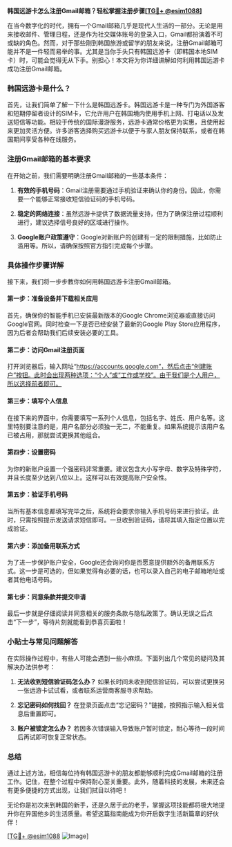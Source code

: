 **韩国远游卡怎么注册Gmail邮箱？轻松掌握注册步骤[[TG💪+ @esim1088](https://t.me/s/esim1088)]**

在当今数字化的时代，拥有一个Gmail邮箱几乎是现代人生活的一部分。无论是用来接收邮件、管理日程，还是作为社交媒体账号的登录入口，Gmail都扮演着不可或缺的角色。然而，对于那些刚到韩国旅游或留学的朋友来说，注册Gmail邮箱可能并不是一件轻而易举的事。尤其是当你手头只有韩国远游卡（即韩国本地SIM卡）时，可能会觉得无从下手。别担心！本文将为你详细讲解如何利用韩国远游卡成功注册Gmail邮箱。

### 韩国远游卡是什么？

首先，让我们简单了解一下什么是韩国远游卡。韩国远游卡是一种专门为外国游客和短期停留者设计的SIM卡，它允许用户在韩国境内使用手机上网、打电话以及发送短信等功能。相较于传统的国际漫游服务，远游卡通常价格更为实惠，且使用起来更加灵活方便。许多游客选择购买远游卡以便于与家人朋友保持联系，或者在韩国期间享受各种在线服务。

### 注册Gmail邮箱的基本要求

在开始之前，我们需要明确注册Gmail邮箱的一些基本条件：

1. **有效的手机号码**：Gmail注册需要通过手机验证来确认你的身份。因此，你需要一个能够正常接收短信验证码的手机号码。
   
2. **稳定的网络连接**：虽然远游卡提供了数据流量支持，但为了确保注册过程顺利进行，建议选择信号良好的区域进行操作。

3. **Google账户政策遵守**：Google对新账户的创建有一定的限制措施，比如防止滥用等。所以，请确保按照官方指引完成每个步骤。

### 具体操作步骤详解

接下来，我们将一步步教你如何用韩国远游卡注册Gmail邮箱。

#### 第一步：准备设备并下载相关应用

首先，确保你的智能手机已安装最新版本的Google Chrome浏览器或直接访问Google官网。同时检查一下是否已经安装了最新的Google Play Store应用程序，因为后者会帮助我们后续安装必要的工具。

#### 第二步：访问Gmail注册页面

打开浏览器后，输入网址“https://accounts.google.com”，然后点击“创建账户”按钮。此时会出现两种选项：“个人”或“工作或学校”。由于我们是个人用户，所以选择前者即可。

#### 第三步：填写个人信息

在接下来的界面中，你需要填写一系列个人信息，包括名字、姓氏、用户名等。这里特别要注意的是，用户名部分必须独一无二，不能重复。如果系统提示该用户名已被占用，那就尝试更换其他组合。

#### 第四步：设置密码

为你的新账户设置一个强密码非常重要。建议包含大小写字母、数字及特殊字符，并且长度至少达到八位以上。这样可以有效提高账户安全性。

#### 第五步：验证手机号码

当所有基本信息都填写完毕之后，系统将会要求你输入手机号码来进行验证。此时，只需按照提示发送请求短信即可。一旦收到验证码，请将其填入指定位置以完成验证。

#### 第六步：添加备用联系方式

为了进一步保护账户安全，Google还会询问你是否愿意提供额外的备用联系方式。这一步是可选的，但如果觉得有必要的话，也可以录入自己的电子邮箱地址或者其他电话号码。

#### 第七步：同意条款并提交申请

最后一步就是仔细阅读并同意相关的服务条款与隐私政策了。确认无误之后点击“下一步”，等待片刻就能看到恭喜页面啦！

### 小贴士与常见问题解答

在实际操作过程中，有些人可能会遇到一些小麻烦。下面列出几个常见的疑问及其解决办法供参考：

1. **无法收到短信验证码怎么办？**
   如果长时间未收到短信验证码，可以尝试更换另一张远游卡试试看，或者联系运营商客服寻求帮助。

2. **忘记密码如何找回？**
   在登录页面点击“忘记密码？”链接，按照指示输入相关信息后重置即可。

3. **账户被锁定怎么办？**
   若因多次错误输入导致账户暂时锁定，耐心等待一段时间后再试即可恢复正常状态。

### 总结

通过上述方法，相信每位持有韩国远游卡的朋友都能够顺利完成Gmail邮箱的注册工作。记住，在整个过程中保持耐心至关重要。此外，随着科技的发展，未来还会有更多便捷的方式出现，让我们拭目以待吧！

无论你是初次来到韩国的新手，还是久居于此的老手，掌握这项技能都将极大地提升你在异国他乡的生活质量。希望这篇指南能成为你开启数字生活新篇章的好伙伴！

[[TG💪+ @esim1088](https://t.me/s/esim1088) ![Image](https://i.postimg.cc/4NQfJmqS/Snipaste-2025-05-13-00-14-12.png)]